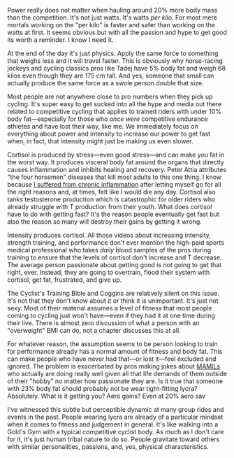 Power really does not matter when hauling around 20% more body mass than the competition. It's not just watts. It's watts *per kilo*. For most mere mortals working on the "per kilo" is faster and safer than working on the watts at first. It seems obvious but with all the passion and hype to get good its worth a reminder. I know I need it.

At the end of the day it's just physics. Apply the same force to something that weighs less and it will travel faster. This is obviously why horse-racing jockeys and cycling classics pros like Tadej have 5% body fat and weigh 68 kilos even though they are 175 cm tall. And yes, someone that small can actually produce the same force as a swole person double that size.

Most people are not anywhere close to pro numbers when they pick up cycling. It's super easy to get sucked into all the hype and media out there related to competitive cycling that applies to trained riders with under 10% body fat—especially for those who *once were* competitive endurance athletes and have lost their way, like me. We immediately focus on everything about power and intensity to increase our power to get fast when, in fact, that intensity might just be making us even slower.

Cortisol is produced by stress—even good stress—and can make you fat in the worst way. It produces visceral body fat around the organs that directly causes inflammation and inhibits healing and recovery. Peter Attia attributes "the four horsemen" diseases that kill most adults to this one thing. I know because [I suffered from chronic inflammation](Chronic%20inflammation%20cured.md) after letting myself go for all the right reasons and, at times, felt like I would die any day. Cortisol also tanks testosterone production which is catastrophic for older riders who already struggle with T production from their youth. What does cortisol have to do with getting fast? It's the reason people eventually get fast but also the reason so many will destroy their gains by getting it wrong.

Intensity produces cortisol. All those videos about increasing intensity, strength training, and performance don't ever mention the high-paid sports medical professional who takes *daily* blood samples of the pros during training to ensure that the levels of cortisol don't increase and T decrease. The average person passionate about getting good is *not* going to get that right, ever. Instead, they are going to overtrain, flood their system with cortisol, get fat, frustrated, and give up.

The Cyclist's Training Bible and Coggins are relatively silent on this issue. It's not that they don't know about it or think it is unimportant. It's just not sexy. Most of their material assumes a level of fitness that most people coming to cycling just won't have—even if they had it at one time during their live. There is almost zero discussion of what a person with an "overweight" BMI can do, not a chapter discusses this at all. 

For whatever reason, the assumption seems to be person looking to train for performance already has a normal amount of fitness and body fat. This can make people who have never had that—or lost it—feel excluded and ignored. The problem is exacerbated by pros making jokes about [MAMILs](MAMIL%20-%20Middle-Age%20Men%20In%20Lycra.md) who actually are doing really well given all that life demands of them outside of their "hobby" no matter how passionate they are. Is it true that someone with 23% body fat should probably not be wear tight-fitting lycra? Absolutely. What is it getting you? Aero gains? Even at 20% aero sav

I've witnessed this subtle but perceptible dynamic at many group rides and events in the past. People wearing lycra are already of a particular mindset when it comes to fitness and judgement in general. It's like walking into a Gold's Gym with a typical competitive cyclist body. As much as I don't care for it, it's just human tribal nature to do so. People gravitate toward others with similar personalities, passions, and, yes, physical characteristics.